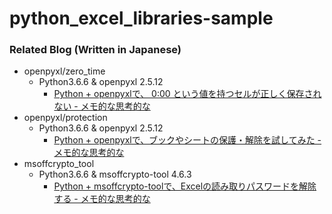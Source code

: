 # python_excel_libraries-sample


### Related Blog (Written in Japanese)

- openpyxl/zero_time
  - Python3.6.6 & openpyxl 2.5.12
    - [Python + openpyxlで、 0:00 という値を持つセルが正しく保存されない - メモ的な思考的な](http://thinkami.hatenablog.com/entry/2018/12/05/220032)
- openpyxl/protection
  - Python3.6.6 & openpyxl 2.5.12
    - [Python + openpyxlで、ブックやシートの保護・解除を試してみた - メモ的な思考的な](http://thinkami.hatenablog.com/entry/2018/12/15/104614)
- msoffcrypto_tool
  - Python3.6.6 & msoffcrypto-tool 4.6.3
    - [Python + msoffcrypto-toolで、Excelの読み取りパスワードを解除する - メモ的な思考的な](http://thinkami.hatenablog.com/entry/2018/12/16/153157) 